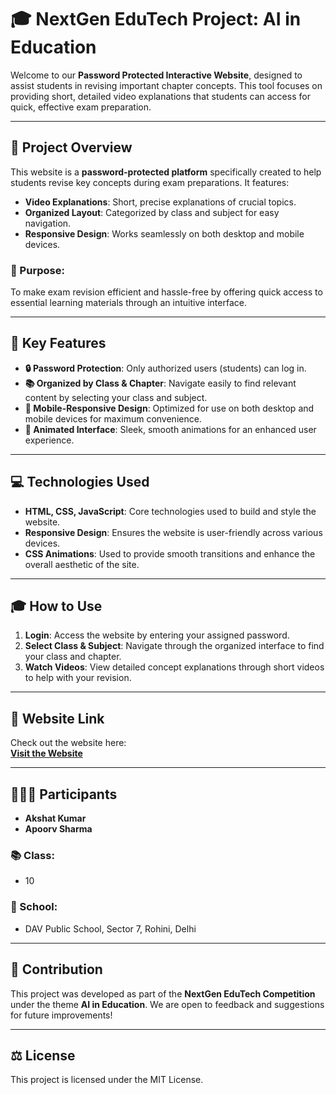 # 🎓 NextGen EduTech Project: AI in Education

Welcome to our **Password Protected Interactive Website**, designed to assist students in revising important chapter concepts. This tool focuses on providing short, detailed video explanations that students can access for quick, effective exam preparation.

---

## 🌟 Project Overview

This website is a **password-protected platform** specifically created to help students revise key concepts during exam preparations. It features:
- **Video Explanations**: Short, precise explanations of crucial topics.
- **Organized Layout**: Categorized by class and subject for easy navigation.
- **Responsive Design**: Works seamlessly on both desktop and mobile devices.

### 🎯 Purpose:
To make exam revision efficient and hassle-free by offering quick access to essential learning materials through an intuitive interface.

---

## 🔑 Key Features

- **🔒 Password Protection**: Only authorized users (students) can log in.
- **📚 Organized by Class & Chapter**: Navigate easily to find relevant content by selecting your class and subject.
- **📱 Mobile-Responsive Design**: Optimized for use on both desktop and mobile devices for maximum convenience.
- **💫 Animated Interface**: Sleek, smooth animations for an enhanced user experience.

---

## 💻 Technologies Used

- **HTML, CSS, JavaScript**: Core technologies used to build and style the website.
- **Responsive Design**: Ensures the website is user-friendly across various devices.
- **CSS Animations**: Used to provide smooth transitions and enhance the overall aesthetic of the site.

---

## 🎓 How to Use

1. **Login**: Access the website by entering your assigned password.
2. **Select Class & Subject**: Navigate through the organized interface to find your class and chapter.
3. **Watch Videos**: View detailed concept explanations through short videos to help with your revision.

---

## 🔗 Website Link

Check out the website here:  
**[Visit the Website](https://ai-in-education-by-dav7.netlify.app/)**

---

## 🧑‍🤝‍🧑 Participants

- **Akshat Kumar**
- **Apoorv Sharma**

### 📚 Class:
- 10

### 🏫 School:
- DAV Public School, Sector 7, Rohini, Delhi

---

## 📝 Contribution

This project was developed as part of the **NextGen EduTech Competition** under the theme **AI in Education**. We are open to feedback and suggestions for future improvements!

---

## ⚖️ License

This project is licensed under the MIT License.
